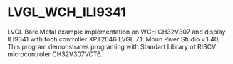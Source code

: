 # LVGL_WCH_ILI9341
LVGL Bare Metal example implementation on WCH CH32V307 and display ILI9341 with toch controller XPT2046
LVGL 7.1; Moun River Studio v.1.40;
This program demonstrates programing with Standart Library of RISCV microcontroler CH32V307VCT6.
